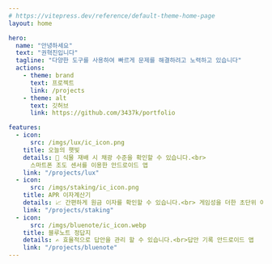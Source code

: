 ```yaml
---
# https://vitepress.dev/reference/default-theme-home-page
layout: home

hero:
  name: "안녕하세요"
  text: "권혁진입니다"
  tagline: "다양한 도구를 사용하여 빠르게 문제를 해결하려고 노력하고 있습니다"
  actions:
    - theme: brand
      text: 프로젝트
      link: /projects
    - theme: alt
      text: 깃허브
      link: https://github.com/3437k/portfolio

features:
  - icon:
      src: /imgs/lux/ic_icon.png
    title: 오늘의 햇빛
    details: 🌱 식물 재배 시 채광 수준을 확인할 수 있습니다.<br>
      스마트폰 조도 센서를 이용한 안드로이드 앱
    link: "/projects/lux"
  - icon:
      src: /imgs/staking/ic_icon.png
    title: APR 이자계산기
    details: 📈 간편하게 원금 이자를 확인할 수 있습니다.<br> 게임성을 더한 초단위 이자 계산 앱
    link: "/projects/staking"
  - icon:
      src: /imgs/bluenote/ic_icon.webp
    title: 블루노트 정답지
    details: ✍️ 효율적으로 답안을 관리 할 수 있습니다.<br>답안 기록 안드로이드 앱
    link: "/projects/bluenote"
---
```

